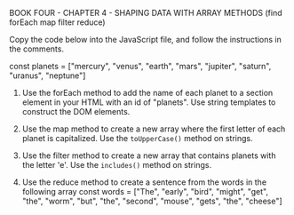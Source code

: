 BOOK FOUR - CHAPTER 4 - SHAPING DATA WITH ARRAY METHODS
(find forEach map filter reduce)

Copy the code below into the JavaScript file, and follow the instructions in the comments.

const planets = ["mercury", "venus", "earth", "mars", "jupiter", "saturn", "uranus", "neptune"]

1. Use the forEach method to add the name of each planet
    to a section element in your HTML with an id of "planets".
    Use string templates to construct the DOM elements.

2. Use the map method to create a new array where the
    first letter of each planet is capitalized. Use the
    `toUpperCase()` method on strings.

3. Use the filter method to create a new array that
    contains planets with the letter 'e'. Use the `includes()`
    method on strings.

4. Use the reduce method to create a sentence from the words in the following array     const words = ["The", "early", "bird", "might", "get", "the", "worm", "but", "the", "second", "mouse", "gets", "the", "cheese"]